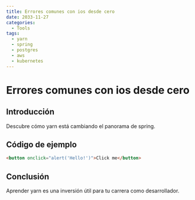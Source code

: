 ```yaml
---
title: Errores comunes con ios desde cero
date: 2033-11-27
categories:
  - Tools
tags:
  - yarn
  - spring
  - postgres
  - aws
  - kubernetes
---
```


# Errores comunes con ios desde cero

## Introducción

Descubre cómo yarn está cambiando el panorama de spring.

## Código de ejemplo

```html
<button onclick="alert('Hello!')">Click me</button>
```

## Conclusión

Aprender yarn es una inversión útil para tu carrera como desarrollador.